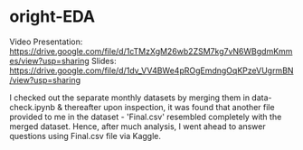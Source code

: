 # oright-EDA

Video Presentation: https://drive.google.com/file/d/1cTMzXgM26wb2ZSM7kg7vN6WBgdmKmmes/view?usp=sharing
Slides: https://drive.google.com/file/d/1dv_VV4BWe4pROgEmdngOqKPzeVUgrmBN/view?usp=sharing

I checked out the separate monthly datasets by merging them in data-check.ipynb & thereafter upon inspection, it was found that another file provided to me in the dataset - 'Final.csv' resembled completely with the merged dataset. Hence, after much analysis, I went ahead to answer questions using Final.csv file via Kaggle.

